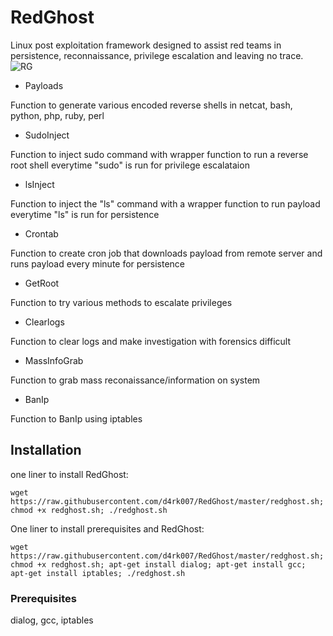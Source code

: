 # RedGhost
Linux post exploitation framework designed to assist red teams in persistence, reconnaissance, privilege escalation and leaving no trace. 
![RG](https://user-images.githubusercontent.com/44454186/61165432-0ac12280-a510-11e9-8a44-191c36d49fe5.PNG)

- Payloads

Function to generate various encoded reverse shells in
netcat, bash, python, php, ruby, perl

- SudoInject

Function to inject sudo command with wrapper function to run a reverse root shell everytime "sudo" is run for privilege     escalataion

- lsInject 

Function to inject the "ls" command with a wrapper function to run payload everytime "ls" is run for persistence


- Crontab

Function to create cron job that downloads payload from remote server and runs payload every minute for persistence


- GetRoot

Function to try various methods to escalate privileges


- Clearlogs

Function to clear logs and make investigation with forensics difficult


- MassInfoGrab

Function to grab mass reconaissance/information on system


- BanIp

Function to BanIp using iptables


## Installation

one liner to install RedGhost:
```
wget https://raw.githubusercontent.com/d4rk007/RedGhost/master/redghost.sh; chmod +x redghost.sh; ./redghost.sh
```

One liner to install prerequisites and RedGhost:
```
wget https://raw.githubusercontent.com/d4rk007/RedGhost/master/redghost.sh; chmod +x redghost.sh; apt-get install dialog; apt-get install gcc; apt-get install iptables; ./redghost.sh
```

### Prerequisites

dialog, gcc, iptables

